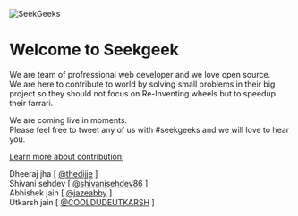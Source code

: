 ![SeekGeeks](assets/logo/seekgeeks.jpeg)
# Welcome to Seekgeek

We are team of profressional web developer and we love open source.  
We are here to contribute to world by solving small problems in their big project so they should not focus on Re-Inventing wheels but to speedup their farrari.  

We are coming live in moments.  
Please feel free to tweet any of us with #seekgeeks and we will love to hear you.

[Learn more about contribution](contribution.md);

Dheeraj jha [ [@thedijje](https://twitter.com/thedijje) ]  
Shivani sehdev [ [@shivanisehdev86](https://twitter.com/shivanisehdev86) ]  
Abhishek jain [ [@jazeabby](https://twitter.com/jazeabby) ]  
Utkarsh jain [ [@COOLDUDEUTKARSH](https://twitter.com/COOLDUDEUTKARSH) ]  
